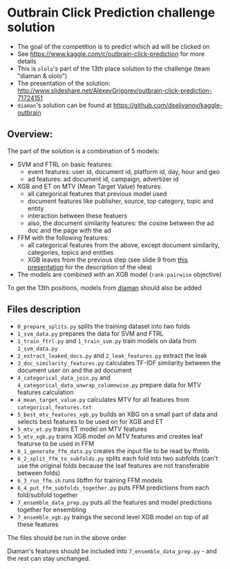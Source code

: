 # Outbrain Click Prediction challenge solution

- The goal of the competition is to predict which ad will be clicked on
- See https://www.kaggle.com/c/outbrain-click-prediction for more details
- This is `ololo`'s part of the 13th place solution to the challenge (team "diaman & ololo")
- The presentation of the solution: http://www.slideshare.net/AlexeyGrigorev/outbrain-click-prediction-71724151
- `diaman`'s solution can be found at https://github.com/dselivanov/kaggle-outbrain


## Overview:

The part of the solution is a combination of 5 models:

- SVM and FTRL on basic features:
  - event features: user id, document id, platform id, day, hour and geo
  - ad features: ad document id, campaign, advertizer id
- XGB and ET on MTV (Mean Target Value) features:
  - all categorical features that previous model used
  - document features like publisher, source, top category, topic and entity
  - interaction between these featuers
  - also, the document similarity features: the cosine between the ad doc and the page with the ad
- FFM with the following features:
  - all categorical features from the above, except document similarity, categories, topics and entities
  - XGB leaves from the previous step (see slide 9 from [this presentation](http://www.csie.ntu.edu.tw/~r01922136/kaggle-2014-criteo.pdf) for the description of the idea)
- The models are combined with an XGB model (`rank:pairwise` objective)

To get the 13th positions, models from [diaman](https://www.kaggle.com/dselivanov) should also be added 

## Files description

- `0_prepare_splits.py` splits the training dataset into two folds
- `1_svm_data.py` prepares the data for SVM and FTRL
- `1_train_ftrl.py` and `1_train_svm.py` train models on data from `1_svm_data.py`
- `2_extract_leaked_docs.py` and `2_leak_features.py` extract the leak
- `3_doc_similarity_features.py` calculates TF-IDF similarity between the document user on and the ad document
- `4_categorical_data_join.py` and `4_categorical_data_unwrap_columnwise.py` prepare data for MTV features calculation
- `4_mean_target_value.py` calculates MTV for all features from `categorical_features.txt`
- `5_best_mtv_features_xgb.py` builds an XBG on a small part of data and selects best features to be used on for XGB and ET
- `5_mtv_et.py` trains ET model on MTV features
- `5_mtv_xgb.py` trains XGB model on MTV features and creates leaf featurse to be used in FFM
- `6_1_generate_ffm_data.py` creates the input file to be read by ffmlib
- `6_2_split_ffm_to_subfolds.py` splits each fold into two subfolds (can't use the original folds because the leaf features are not transferable between folds)
- `6_3_run_ffm.sh` runs libffm for training FFM models
- `6_4_put_ffm_subfolds_together.py` puts FFM predictions from each fold/subfold together
- `7_ensemble_data_prep.py` puts all the features and model predictions together for ensembling
- `7_ensemble_xgb.py` traings the second level XGB model on top of all these features

The files should be run in the above order

Diaman's features should be included into `7_ensemble_data_prep.py` - and the rest can stay unchanged.



